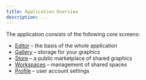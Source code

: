 ```yaml
---
title: Application Overview
description: ...
---
```


The application consists of the following core screens:

- [Editor](http://docs.tween.ly/user-guide/editor/overview/) – the basis of the whole application
- [Gallery](http://docs.tween.ly/user-guide/gallery/overview/) – storage for your graphics
- [Store](http://docs.tween.ly/user-guide/store/overview/) – a public marketplace of shared graphics
- [Workspaces](http://docs.tween.ly/user-guide/workspaces/overview/) – management of shared spaces
- [Profile](http://docs.tween.ly/user-guide/profile/overview/) – user account settings